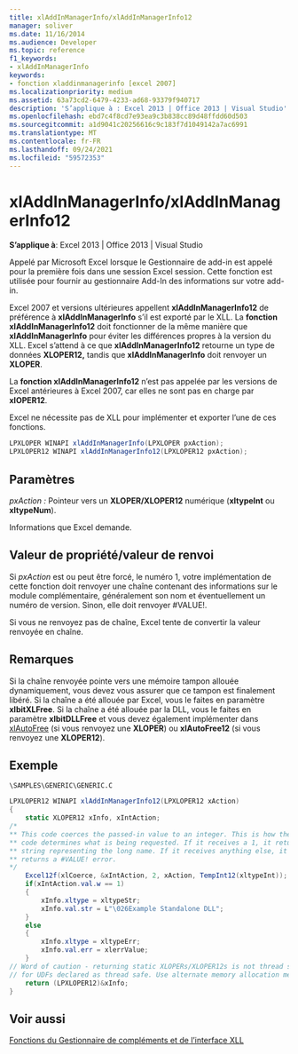 ```yaml
---
title: xlAddInManagerInfo/xlAddInManagerInfo12
manager: soliver
ms.date: 11/16/2014
ms.audience: Developer
ms.topic: reference
f1_keywords:
- xlAddInManagerInfo
keywords:
- fonction xladdinmanagerinfo [excel 2007]
ms.localizationpriority: medium
ms.assetid: 63a73cd2-6479-4233-ad68-93379f940717
description: 'S’applique à : Excel 2013 | Office 2013 | Visual Studio'
ms.openlocfilehash: ebd7c4f8cd7e93ea9c3b838cc89d48ffdd60d503
ms.sourcegitcommit: a1d9041c20256616c9c183f7d1049142a7ac6991
ms.translationtype: MT
ms.contentlocale: fr-FR
ms.lasthandoff: 09/24/2021
ms.locfileid: "59572353"
---
```

# <a name="xladdinmanagerinfoxladdinmanagerinfo12"></a>xlAddInManagerInfo/xlAddInManagerInfo12

 **S’applique à**: Excel 2013 | Office 2013 | Visual Studio 
  
Appelé par Microsoft Excel lorsque le Gestionnaire de add-in est appelé pour la première fois dans une session Excel session. Cette fonction est utilisée pour fournir au gestionnaire Add-In des informations sur votre add-in.
  
Excel 2007 et versions ultérieures appellent **xlAddInManagerInfo12** de préférence à **xlAddInManagerInfo** s’il est exporté par le XLL. La **fonction xlAddInManagerInfo12** doit fonctionner de la même manière que **xlAddInManagerInfo** pour éviter les différences propres à la version du XLL. Excel s’attend à ce que **xlAddInManagerInfo12** retourne un type de données **XLOPER12,** tandis que **xlAddInManagerInfo** doit renvoyer un **XLOPER**.
  
La **fonction xlAddInManagerInfo12** n’est pas appelée par les versions de Excel antérieures à Excel 2007, car elles ne sont pas en charge par **xlOPER12**.
  
Excel ne nécessite pas de XLL pour implémenter et exporter l’une de ces fonctions.
  
```cs
LPXLOPER WINAPI xlAddInManagerInfo(LPXLOPER pxAction);
LPXLOPER12 WINAPI xlAddInManagerInfo12(LPXLOPER12 pxAction);
```

## <a name="parameters"></a>Paramètres

 _pxAction :_ Pointeur vers un **XLOPER/XLOPER12** numérique (**xltypeInt** ou **xltypeNum**).
  
Informations que Excel demande.
  
## <a name="property-valuereturn-value"></a>Valeur de propriété/valeur de renvoi

Si  _pxAction_ est ou peut être forcé, le numéro 1, votre implémentation de cette fonction doit renvoyer une chaîne contenant des informations sur le module complémentaire, généralement son nom et éventuellement un numéro de version. Sinon, elle doit renvoyer #VALUE!. 
  
Si vous ne renvoyez pas de chaîne, Excel tente de convertir la valeur renvoyée en chaîne.
  
## <a name="remarks"></a>Remarques

Si la chaîne renvoyée pointe vers une mémoire tampon allouée dynamiquement, vous devez vous assurer que ce tampon est finalement libéré. Si la chaîne a été allouée par Excel, vous le faites en paramètre **xlbitXLFree**. Si la chaîne a été allouée par la DLL, vous le faites en paramètre **xlbitDLLFree** et vous devez également implémenter dans [xlAutoFree](xlautofree-xlautofree12.md) (si vous renvoyez une **XLOPER**) ou **xlAutoFree12** (si vous renvoyez une **XLOPER12**).
  
## <a name="example"></a>Exemple

 `\SAMPLES\GENERIC\GENERIC.C`
  
```cs
LPXLOPER12 WINAPI xlAddInManagerInfo12(LPXLOPER12 xAction)
{
    static XLOPER12 xInfo, xIntAction;
/*
** This code coerces the passed-in value to an integer. This is how the
** code determines what is being requested. If it receives a 1, it returns a
** string representing the long name. If it receives anything else, it
** returns a #VALUE! error.
*/
    Excel12f(xlCoerce, &xIntAction, 2, xAction, TempInt12(xltypeInt));
    if(xIntAction.val.w == 1) 
    {
        xInfo.xltype = xltypeStr;
        xInfo.val.str = L"\026Example Standalone DLL";
    }
    else 
    {
        xInfo.xltype = xltypeErr;
        xInfo.val.err = xlerrValue;
    }
// Word of caution - returning static XLOPERs/XLOPER12s is not thread safe
// for UDFs declared as thread safe. Use alternate memory allocation mechanisms.
    return (LPXLOPER12)&xInfo;
} 

```

## <a name="see-also"></a>Voir aussi



[Fonctions du Gestionnaire de compléments et de l’interface XLL](add-in-manager-and-xll-interface-functions.md)

